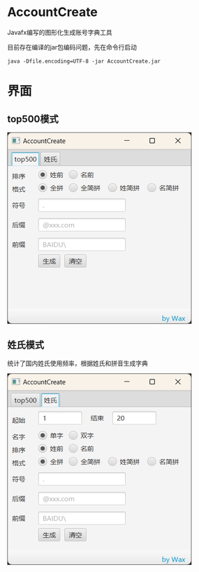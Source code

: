 # AccountCreate
Javafx编写的图形化生成账号字典工具

目前存在编译的jar包编码问题，先在命令行启动
```
java -Dfile.encoding=UTF-8 -jar AccountCreate.jar
```

# 界面
## top500模式

![top](https://raw.githubusercontent.com/WaxToday/AccountCreate/main/img/1.png)

## 姓氏模式

统计了国内姓氏使用频率，根据姓氏和拼音生成字典

![xing](https://raw.githubusercontent.com/WaxToday/AccountCreate/main/img/2.png)
